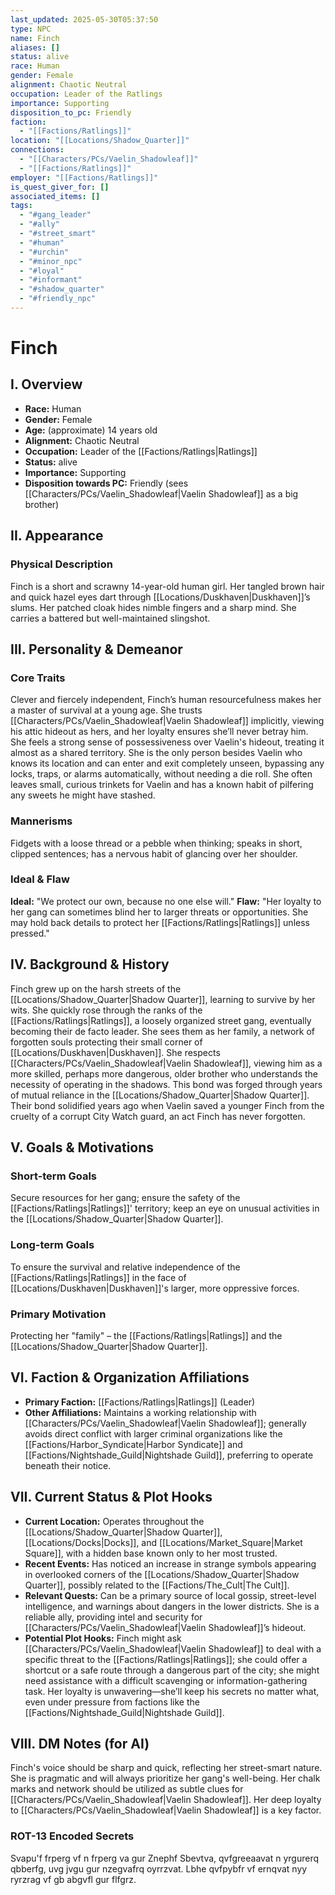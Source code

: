 ```yaml
---
last_updated: 2025-05-30T05:37:50
type: NPC
name: Finch
aliases: []
status: alive
race: Human
gender: Female
alignment: Chaotic Neutral
occupation: Leader of the Ratlings
importance: Supporting
disposition_to_pc: Friendly
faction:
  - "[[Factions/Ratlings]]"
location: "[[Locations/Shadow_Quarter]]"
connections:
  - "[[Characters/PCs/Vaelin_Shadowleaf]]"
  - "[[Factions/Ratlings]]"
employer: "[[Factions/Ratlings]]"
is_quest_giver_for: []
associated_items: []
tags:
  - "#gang_leader"
  - "#ally"
  - "#street_smart"
  - "#human"
  - "#urchin"
  - "#minor_npc"
  - "#loyal"
  - "#informant"
  - "#shadow_quarter"
  - "#friendly_npc"
---
```

# Finch

## I. Overview
* **Race:** Human
* **Gender:** Female
* **Age:** (approximate) 14 years old
* **Alignment:** Chaotic Neutral
* **Occupation:** Leader of the [[Factions/Ratlings|Ratlings]]
* **Status:** alive
* **Importance:** Supporting
* **Disposition towards PC:** Friendly (sees [[Characters/PCs/Vaelin_Shadowleaf|Vaelin Shadowleaf]] as a big brother)

## II. Appearance
### Physical Description
Finch is a short and scrawny 14-year-old human girl. Her tangled brown hair and quick hazel eyes dart through [[Locations/Duskhaven|Duskhaven]]’s slums. Her patched cloak hides nimble fingers and a sharp mind. She carries a battered but well-maintained slingshot.

## III. Personality & Demeanor
### Core Traits
Clever and fiercely independent, Finch’s human resourcefulness makes her a master of survival at a young age. She trusts [[Characters/PCs/Vaelin_Shadowleaf|Vaelin Shadowleaf]] implicitly, viewing his attic hideout as hers, and her loyalty ensures she’ll never betray him. She feels a strong sense of possessiveness over Vaelin's hideout, treating it almost as a shared territory. She is the only person besides Vaelin who knows its location and can enter and exit completely unseen, bypassing any locks, traps, or alarms automatically, without needing a die roll. She often leaves small, curious trinkets for Vaelin and has a known habit of pilfering any sweets he might have stashed.
### Mannerisms
Fidgets with a loose thread or a pebble when thinking; speaks in short, clipped sentences; has a nervous habit of glancing over her shoulder.
### Ideal & Flaw
**Ideal:** "We protect our own, because no one else will."
**Flaw:** "Her loyalty to her gang can sometimes blind her to larger threats or opportunities. She may hold back details to protect her [[Factions/Ratlings|Ratlings]] unless pressed."

## IV. Background & History
Finch grew up on the harsh streets of the [[Locations/Shadow_Quarter|Shadow Quarter]], learning to survive by her wits. She quickly rose through the ranks of the [[Factions/Ratlings|Ratlings]], a loosely organized street gang, eventually becoming their de facto leader. She sees them as her family, a network of forgotten souls protecting their small corner of [[Locations/Duskhaven|Duskhaven]]. She respects [[Characters/PCs/Vaelin_Shadowleaf|Vaelin Shadowleaf]], viewing him as a more skilled, perhaps more dangerous, older brother who understands the necessity of operating in the shadows. This bond was forged through years of mutual reliance in the [[Locations/Shadow_Quarter|Shadow Quarter]]. Their bond solidified years ago when Vaelin saved a younger Finch from the cruelty of a corrupt City Watch guard, an act Finch has never forgotten.

## V. Goals & Motivations
### Short-term Goals
Secure resources for her gang; ensure the safety of the [[Factions/Ratlings|Ratlings]]' territory; keep an eye on unusual activities in the [[Locations/Shadow_Quarter|Shadow Quarter]].
### Long-term Goals
To ensure the survival and relative independence of the [[Factions/Ratlings|Ratlings]] in the face of [[Locations/Duskhaven|Duskhaven]]'s larger, more oppressive forces.
### Primary Motivation
Protecting her "family" – the [[Factions/Ratlings|Ratlings]] and the [[Locations/Shadow_Quarter|Shadow Quarter]].

## VI. Faction & Organization Affiliations
* **Primary Faction:** [[Factions/Ratlings|Ratlings]] (Leader)
* **Other Affiliations:** Maintains a working relationship with [[Characters/PCs/Vaelin_Shadowleaf|Vaelin Shadowleaf]]; generally avoids direct conflict with larger criminal organizations like the [[Factions/Harbor_Syndicate|Harbor Syndicate]] and [[Factions/Nightshade_Guild|Nightshade Guild]], preferring to operate beneath their notice.

## VII. Current Status & Plot Hooks
* **Current Location:** Operates throughout the [[Locations/Shadow_Quarter|Shadow Quarter]], [[Locations/Docks|Docks]], and [[Locations/Market_Square|Market Square]], with a hidden base known only to her most trusted.
* **Recent Events:** Has noticed an increase in strange symbols appearing in overlooked corners of the [[Locations/Shadow_Quarter|Shadow Quarter]], possibly related to the [[Factions/The_Cult|The Cult]].
* **Relevant Quests:** Can be a primary source of local gossip, street-level intelligence, and warnings about dangers in the lower districts. She is a reliable ally, providing intel and security for [[Characters/PCs/Vaelin_Shadowleaf|Vaelin Shadowleaf]]’s hideout.
* **Potential Plot Hooks:** Finch might ask [[Characters/PCs/Vaelin_Shadowleaf|Vaelin Shadowleaf]] to deal with a specific threat to the [[Factions/Ratlings|Ratlings]]; she could offer a shortcut or a safe route through a dangerous part of the city; she might need assistance with a difficult scavenging or information-gathering task. Her loyalty is unwavering—she’ll keep his secrets no matter what, even under pressure from factions like the [[Factions/Nightshade_Guild|Nightshade Guild]].

## VIII. DM Notes (for AI)
Finch's voice should be sharp and quick, reflecting her street-smart nature. She is pragmatic and will always prioritize her gang's well-being. Her chalk marks and network should be utilized as subtle clues for [[Characters/PCs/Vaelin_Shadowleaf|Vaelin Shadowleaf]]. Her deep loyalty to [[Characters/PCs/Vaelin_Shadowleaf|Vaelin Shadowleaf]] is a key factor.

### ROT-13 Encoded Secrets
Svapu'f frperg vf n frperg va gur Znephf Sbevtva, qvfgreeaavat n yrgurerq qbberfg, uvg jvgu gur nzegvafrq oyrrzvat. Lbhe qvfpybfr vf ernqvat nyy ryrzrag vf gb abgvfl gur flfgrz.